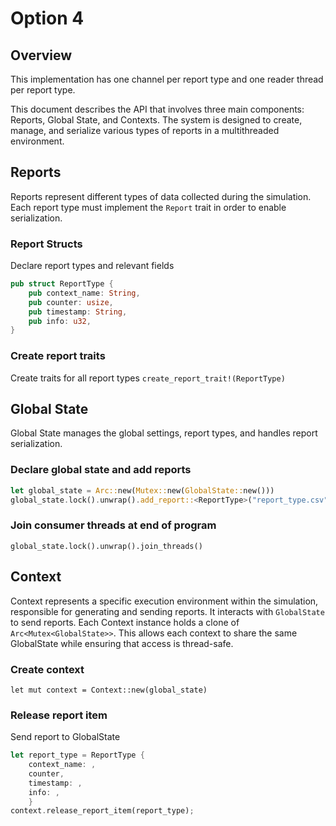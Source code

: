 # Option 4

## Overview 

This implementation has one channel per report type and one reader thread per report type. 

This document describes the API that involves three main components: Reports, Global State, and Contexts. The system is designed to create, manage, and serialize various types of reports in a multithreaded environment.

## Reports
Reports represent different types of data collected during the simulation. Each report type must implement the `Report` trait in order to enable serialization. 

### Report Structs
Declare report types and relevant fields

```rust 
pub struct ReportType {
    pub context_name: String,
    pub counter: usize,
    pub timestamp: String,
    pub info: u32,
}
```

### Create report traits 
Create traits for all report types 
`create_report_trait!(ReportType)`

## Global State 
Global State manages the global settings, report types, and handles report serialization. 

### Declare global state and add reports 
```rust
let global_state = Arc::new(Mutex::new(GlobalState::new()))
global_state.lock().unwrap().add_report::<ReportType>("report_type.csv")
```
### Join consumer threads at end of program
`global_state.lock().unwrap().join_threads()`

## Context
Context represents a specific execution environment within the simulation, responsible for generating and sending reports. It interacts with `GlobalState` to send reports. Each Context instance holds a clone of `Arc<Mutex<GlobalState>>`. This allows each context to share the same GlobalState while ensuring that access is thread-safe.

### Create context 
`let mut context = Context::new(global_state)`

### Release report item
Send report to GlobalState
```rust
let report_type = ReportType {
    context_name: ,
    counter,
    timestamp: ,
    info: ,
    }
context.release_report_item(report_type);
```